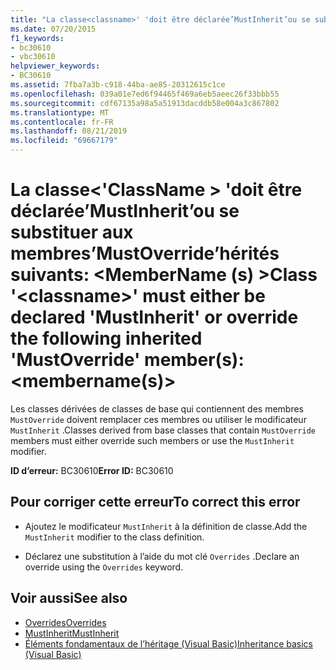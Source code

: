 ```yaml
---
title: "La classe<classname>' 'doit être déclarée’MustInherit’ou se substituer aux membres’MustOverride’hérités suivants: < MemberName (s) >"
ms.date: 07/20/2015
f1_keywords:
- bc30610
- vbc30610
helpviewer_keywords:
- BC30610
ms.assetid: 7fba7a3b-c918-44ba-ae85-20312615c1ce
ms.openlocfilehash: 039a01e7ed6f94465f469a6eb5aeec26f33bbb55
ms.sourcegitcommit: cdf67135a98a5a51913dacddb58e004a3c867802
ms.translationtype: MT
ms.contentlocale: fr-FR
ms.lasthandoff: 08/21/2019
ms.locfileid: "69667179"
---
```

# <a name="class-classname-must-either-be-declared-mustinherit-or-override-the-following-inherited-mustoverride-members-membernames"></a><span data-ttu-id="8fc31-102">La classe\<'ClassName > 'doit être déclarée’MustInherit’ou se substituer aux membres’MustOverride’hérités suivants: \<MemberName (s) ></span><span class="sxs-lookup"><span data-stu-id="8fc31-102">Class '\<classname>' must either be declared 'MustInherit' or override the following inherited 'MustOverride' member(s): \<membername(s)></span></span>
<span data-ttu-id="8fc31-103">Les classes dérivées de classes de base qui contiennent des membres `MustOverride` doivent remplacer ces membres ou utiliser le modificateur `MustInherit` .</span><span class="sxs-lookup"><span data-stu-id="8fc31-103">Classes derived from base classes that contain `MustOverride` members must either override such members or use the `MustInherit` modifier.</span></span>  
  
 <span data-ttu-id="8fc31-104">**ID d’erreur:** BC30610</span><span class="sxs-lookup"><span data-stu-id="8fc31-104">**Error ID:** BC30610</span></span>  
  
## <a name="to-correct-this-error"></a><span data-ttu-id="8fc31-105">Pour corriger cette erreur</span><span class="sxs-lookup"><span data-stu-id="8fc31-105">To correct this error</span></span>  
  
- <span data-ttu-id="8fc31-106">Ajoutez le modificateur `MustInherit` à la définition de classe.</span><span class="sxs-lookup"><span data-stu-id="8fc31-106">Add the `MustInherit` modifier to the class definition.</span></span>  
  
- <span data-ttu-id="8fc31-107">Déclarez une substitution à l’aide du mot clé `Overrides` .</span><span class="sxs-lookup"><span data-stu-id="8fc31-107">Declare an override using the `Overrides` keyword.</span></span>  
  
## <a name="see-also"></a><span data-ttu-id="8fc31-108">Voir aussi</span><span class="sxs-lookup"><span data-stu-id="8fc31-108">See also</span></span>

- [<span data-ttu-id="8fc31-109">Overrides</span><span class="sxs-lookup"><span data-stu-id="8fc31-109">Overrides</span></span>](../../visual-basic/language-reference/modifiers/overrides.md)
- [<span data-ttu-id="8fc31-110">MustInherit</span><span class="sxs-lookup"><span data-stu-id="8fc31-110">MustInherit</span></span>](../../visual-basic/language-reference/modifiers/mustinherit.md)
- [<span data-ttu-id="8fc31-111">Éléments fondamentaux de l’héritage (Visual Basic)</span><span class="sxs-lookup"><span data-stu-id="8fc31-111">Inheritance basics (Visual Basic)</span></span>](../programming-guide/language-features/objects-and-classes/inheritance-basics.md)
